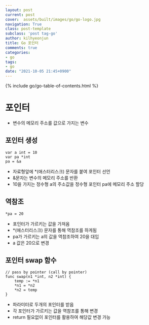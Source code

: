 ```yaml
---
layout: post
current: post
cover:  assets/built/images/go/go-logo.jpg
navigation: True
class: post-template
subclass: 'post tag-go'
author: kilhyeonjun
title: Go 포인터
comments: true
categories:
- go
tags:
- go
date: "2021-10-05 21:45+0900"
---
```

{% include go/go-table-of-contents.html %}

# 포인터
- 변수의 메모리 주소를 값으로 가지는 변수

## 포인터 생성
~~~golang
var a int = 10
var pa *int
pa = &a
~~~
- 자료형앞에 *(애스터리스크) 문자를 붙여 포인터 선언
- &문자는 변수의 메모리 주소를 반환
- 10을 가지는 정수형 a의 주소값을 정수형 포인터 pa에 메모리 주소 할당

## 역참조
~~~golang
*pa = 20
~~~
- 포인터가 가르키는 값을 가져옴
- *(애스터리스크) 문자를 통해 역참조를 하게됨
- pa가 가르키는 a의 값을 역참조하여 20을 대입
- a 값은 20으로 변경

## 포인터 swap 함수
~~~golang
// pass by pointer (call by pointer)
func swap(n1 *int, n2 *int) {
	temp := *n1
	*n1 = *n2
	*n2 = temp
}
~~~
- 파라미터로 두개의 포인터를 받음
- 각 포인터가 가르키는 값을 역참조를 통해 변경
- return 필요없이 포인터를 활용하여 해당값 변경 가능